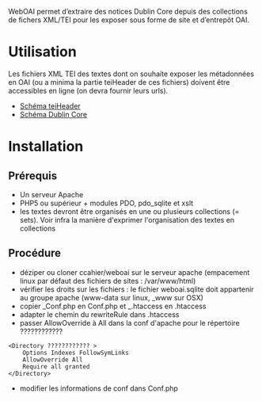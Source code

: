 WebOAI permet d’extraire des notices Dublin Core depuis des collections de fichers XML/TEI pour les exposer sous forme de site et d’entrepôt OAI.

# Utilisation

Les fichiers XML TEI des textes dont on souhaite exposer les métadonnées en OAI  (ou a minima la partie teiHeader de ces fichiers) doivent être accessibles en ligne (on devra fournir leurs urls).

* [Schéma teiHeader](//ccahier.github.io/weboai/schema/teiHeader.html)
* [Schéma Dublin Core](//ccahier.github.io/weboai/schema/weboai.html)

# Installation

## Prérequis
* Un serveur Apache
* PHP5 ou supérieur + modules PDO, pdo_sqlite et xslt
* les textes devront être organisés en une ou plusieurs collections (= sets). Voir infra la manière d'exprimer l'organisation des textes en collections

## Procédure
* déziper ou cloner ccahier/weboai sur le serveur apache (empacement linux par défaut des fichiers de sites : /var/www/html)
* vérifier les droits sur les fichiers : le fichier weboai.sqlite doit appartenir au groupe apache (www-data sur linux, _www sur OSX)
* copier _Conf.php en Conf.php et _.htaccess en .htaccess
* adapter le chemin du rewriteRule dans .htaccess
* passer AllowOverride à All dans la conf d'apache pour le répertoire ????????????
```
<Directory ???????????? >
	Options Indexes FollowSymLinks
	AllowOverride All
	Require all granted
</Directory>
```
* modifier les informations de conf dans Conf.php
